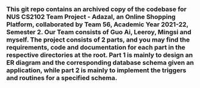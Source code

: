 ### This git repo contains an archived copy of the codebase for NUS CS2102 Team Project - Adazal, an Online Shopping Platform, collaborated by Team 56, Academic Year 2021-22, Semester 2. Our Team consists of Guo Ai, Leeroy, Mingsi and myself. The project consists of 2 parts, and you may find the requirements, code and documentation for each part in the respective directories at the root. Part 1 is mainly to design an ER diagram and the corresponding database schema given an application, while part 2 is mainly to implement the triggers and routines for a specified schema.